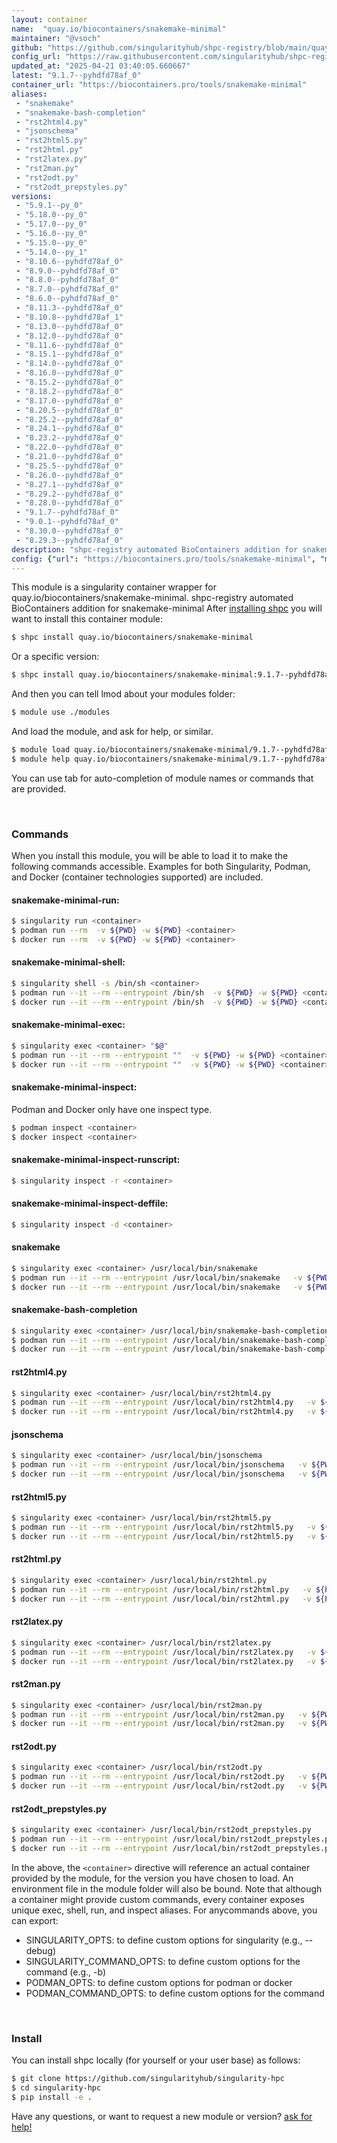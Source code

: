 ```yaml
---
layout: container
name:  "quay.io/biocontainers/snakemake-minimal"
maintainer: "@vsoch"
github: "https://github.com/singularityhub/shpc-registry/blob/main/quay.io/biocontainers/snakemake-minimal/container.yaml"
config_url: "https://raw.githubusercontent.com/singularityhub/shpc-registry/main/quay.io/biocontainers/snakemake-minimal/container.yaml"
updated_at: "2025-04-21 03:40:05.660667"
latest: "9.1.7--pyhdfd78af_0"
container_url: "https://biocontainers.pro/tools/snakemake-minimal"
aliases:
 - "snakemake"
 - "snakemake-bash-completion"
 - "rst2html4.py"
 - "jsonschema"
 - "rst2html5.py"
 - "rst2html.py"
 - "rst2latex.py"
 - "rst2man.py"
 - "rst2odt.py"
 - "rst2odt_prepstyles.py"
versions:
 - "5.9.1--py_0"
 - "5.18.0--py_0"
 - "5.17.0--py_0"
 - "5.16.0--py_0"
 - "5.15.0--py_0"
 - "5.14.0--py_1"
 - "8.10.6--pyhdfd78af_0"
 - "8.9.0--pyhdfd78af_0"
 - "8.8.0--pyhdfd78af_0"
 - "8.7.0--pyhdfd78af_0"
 - "8.6.0--pyhdfd78af_0"
 - "8.11.3--pyhdfd78af_0"
 - "8.10.8--pyhdfd78af_1"
 - "8.13.0--pyhdfd78af_0"
 - "8.12.0--pyhdfd78af_0"
 - "8.11.6--pyhdfd78af_0"
 - "8.15.1--pyhdfd78af_0"
 - "8.14.0--pyhdfd78af_0"
 - "8.16.0--pyhdfd78af_0"
 - "8.15.2--pyhdfd78af_0"
 - "8.18.2--pyhdfd78af_0"
 - "8.17.0--pyhdfd78af_0"
 - "8.20.5--pyhdfd78af_0"
 - "8.25.2--pyhdfd78af_0"
 - "8.24.1--pyhdfd78af_0"
 - "8.23.2--pyhdfd78af_0"
 - "8.22.0--pyhdfd78af_0"
 - "8.21.0--pyhdfd78af_0"
 - "8.25.5--pyhdfd78af_0"
 - "8.26.0--pyhdfd78af_0"
 - "8.27.1--pyhdfd78af_0"
 - "8.29.2--pyhdfd78af_0"
 - "8.28.0--pyhdfd78af_0"
 - "9.1.7--pyhdfd78af_0"
 - "9.0.1--pyhdfd78af_0"
 - "8.30.0--pyhdfd78af_0"
 - "8.29.3--pyhdfd78af_0"
description: "shpc-registry automated BioContainers addition for snakemake-minimal"
config: {"url": "https://biocontainers.pro/tools/snakemake-minimal", "maintainer": "@vsoch", "description": "shpc-registry automated BioContainers addition for snakemake-minimal", "latest": {"9.1.7--pyhdfd78af_0": "sha256:6d634b7d6e2807f9594eef35200f4f0075e30c4a4ce66d733a8e2b00af10edaf"}, "tags": {"5.9.1--py_0": "sha256:d0c0397751c49c07d7b23e406fce211450ee937c49fc294364fddb3f070975b1", "5.18.0--py_0": "sha256:887a52ddbfd7ab338974941c1f699744773652bff7585a5b17884eb81fe8ef21", "5.17.0--py_0": "sha256:078abd9fb362f20f870e5af7e84b0fc820b89734b2baaed5d781a2a37b81b44e", "5.16.0--py_0": "sha256:a0b11db100a14b3fc369db17bb097ca78d255f6403284cd104c61f1ae70cea2f", "5.15.0--py_0": "sha256:9e1724dc99a4a8dcf77ceac11748c66778ebf747d4f8bf622bf600c0b86ada5e", "5.14.0--py_1": "sha256:767af568eb20a31325ff128c2df6a507c54a6e2700a08856ed5b593d11b78c1f", "8.10.6--pyhdfd78af_0": "sha256:bcffefd1a3604400d3005962f8d5d2c8e1fd43a104012adbc62e5b4a1fe254cb", "8.9.0--pyhdfd78af_0": "sha256:e125f966a110f920b715e3bff0a54de432f6d5c94675fa1edca9fb336924cd87", "8.8.0--pyhdfd78af_0": "sha256:8b4ce5259f1744a7ecb67de0a72a36c53f90352cc229148e87b3b3f793b94388", "8.7.0--pyhdfd78af_0": "sha256:4c0e0f59ae4b390422e726a34acc7aee0b6da7dd03651fbb351f6517fdf1d1b5", "8.6.0--pyhdfd78af_0": "sha256:a62d323d7377ecd7aa768bd206792e8c51ffb31f589693d073cf27cb0cf36156", "8.11.3--pyhdfd78af_0": "sha256:a4403774684e4f31549a41c002f8162348cea99bbca62c971e8d516717fbc9eb", "8.10.8--pyhdfd78af_1": "sha256:34d88f847bb5c0e13c1fd3d7914c94036e1a7ce88d20283b96b82508f118cdd7", "8.13.0--pyhdfd78af_0": "sha256:2f27428cd13aec2130fb20cea3b1dd446fe8695abce4e9cd2c7b4a685e574cec", "8.12.0--pyhdfd78af_0": "sha256:e1ef2f2898566857df1c39071791e5c2891b84b32335c93721ae3a0e3c25224c", "8.11.6--pyhdfd78af_0": "sha256:9d53347a33293d566153aba466ad689a9db7faca4c453394c4b1413436003c0a", "8.15.1--pyhdfd78af_0": "sha256:9bb6c77768d8b187f44be19e6ea7f6fe3986c9deb3852093377f20f58d17b1c5", "8.14.0--pyhdfd78af_0": "sha256:5155be54978fb7e4b6c6cb13c79d49e502fb18815f28aace1eda9fc1d255fb69", "8.16.0--pyhdfd78af_0": "sha256:bbd427a40d49a63916c5b16bb936ef17a4fa55c60a7fc1234a640a35c3d69804", "8.15.2--pyhdfd78af_0": "sha256:5049c6ffcea48961f1e048e1832b956565d16ebbe06b3f1bfc4c4219eb4eb354", "8.18.2--pyhdfd78af_0": "sha256:6aa8e570ecbf4e07b447dd1487f1f2ba9c4aeb101b6b762f8c6e9ebf4dbbcf15", "8.17.0--pyhdfd78af_0": "sha256:749559c066fb0770bd27597a280066db5433eecc5316a2f656932121264da881", "8.20.5--pyhdfd78af_0": "sha256:02a56cfe9c300eb7ba052414d3c417e194a5f507e311b36913f7828cf17080d4", "8.25.2--pyhdfd78af_0": "sha256:49246a34e5c2788c01d44c27be1e5ca93cfb7c13c564a04e87d81f5eecdcacef", "8.24.1--pyhdfd78af_0": "sha256:702a7f4e8acb215267d904fab4a1b1ed0064670993cb1cbe94ba9c28e4edd95c", "8.23.2--pyhdfd78af_0": "sha256:5b460c42a605e84a42b67d1bfd949a5ea089de85ce5496efb898805f84797220", "8.22.0--pyhdfd78af_0": "sha256:672343ee41b1e67c42125d2b736c4269c0b5a9579e6917c3bef79f1162bcd464", "8.21.0--pyhdfd78af_0": "sha256:2141330d47f1be7d169c5ee9d6e6501be6eaffbe6180a89fa00f61fc89fca556", "8.25.5--pyhdfd78af_0": "sha256:934a8029b2912bc2f41db1cb59aa870ebfdf982e0fbf8d202f9a599d09ebdc2d", "8.26.0--pyhdfd78af_0": "sha256:d20262d54b61750cc479f71338a90cb2a283c8e91d85d96b8eef493d44183527", "8.27.1--pyhdfd78af_0": "sha256:a235d5baaf1a800185eeab6a0591b0bde7a1853ad0a3056fbb69dd24e3b9d59f", "8.29.2--pyhdfd78af_0": "sha256:8ba13117297bfe2f8d04ce1bd0d2a658dd6048fc720ce1af64b12d711ce64165", "8.28.0--pyhdfd78af_0": "sha256:0b8861e6fe11df8b582597de7596c7b19e6ac929933f4edf7e0321e9a205eda2", "9.1.7--pyhdfd78af_0": "sha256:6d634b7d6e2807f9594eef35200f4f0075e30c4a4ce66d733a8e2b00af10edaf", "9.0.1--pyhdfd78af_0": "sha256:75de32e1d806e756b649534bb293b64284acf894bbe3548c4eaa1f9d2d12b7ba", "8.30.0--pyhdfd78af_0": "sha256:bc2b1e3847be0777ceb3aaefc321151add4cac44a62900f540ca593f54ee0799", "8.29.3--pyhdfd78af_0": "sha256:049f4463371722a09822f906e8ee71af9170af01d2836c5c20e1b7a5edeca356"}, "docker": "quay.io/biocontainers/snakemake-minimal", "aliases": {"snakemake": "/usr/local/bin/snakemake", "snakemake-bash-completion": "/usr/local/bin/snakemake-bash-completion", "rst2html4.py": "/usr/local/bin/rst2html4.py", "jsonschema": "/usr/local/bin/jsonschema", "rst2html5.py": "/usr/local/bin/rst2html5.py", "rst2html.py": "/usr/local/bin/rst2html.py", "rst2latex.py": "/usr/local/bin/rst2latex.py", "rst2man.py": "/usr/local/bin/rst2man.py", "rst2odt.py": "/usr/local/bin/rst2odt.py", "rst2odt_prepstyles.py": "/usr/local/bin/rst2odt_prepstyles.py"}}
---
```


This module is a singularity container wrapper for quay.io/biocontainers/snakemake-minimal.
shpc-registry automated BioContainers addition for snakemake-minimal
After [installing shpc](#install) you will want to install this container module:


```bash
$ shpc install quay.io/biocontainers/snakemake-minimal
```

Or a specific version:

```bash
$ shpc install quay.io/biocontainers/snakemake-minimal:9.1.7--pyhdfd78af_0
```

And then you can tell lmod about your modules folder:

```bash
$ module use ./modules
```

And load the module, and ask for help, or similar.

```bash
$ module load quay.io/biocontainers/snakemake-minimal/9.1.7--pyhdfd78af_0
$ module help quay.io/biocontainers/snakemake-minimal/9.1.7--pyhdfd78af_0
```

You can use tab for auto-completion of module names or commands that are provided.

<br>

### Commands

When you install this module, you will be able to load it to make the following commands accessible.
Examples for both Singularity, Podman, and Docker (container technologies supported) are included.

#### snakemake-minimal-run:

```bash
$ singularity run <container>
$ podman run --rm  -v ${PWD} -w ${PWD} <container>
$ docker run --rm  -v ${PWD} -w ${PWD} <container>
```

#### snakemake-minimal-shell:

```bash
$ singularity shell -s /bin/sh <container>
$ podman run --it --rm --entrypoint /bin/sh  -v ${PWD} -w ${PWD} <container>
$ docker run --it --rm --entrypoint /bin/sh  -v ${PWD} -w ${PWD} <container>
```

#### snakemake-minimal-exec:

```bash
$ singularity exec <container> "$@"
$ podman run --it --rm --entrypoint ""  -v ${PWD} -w ${PWD} <container> "$@"
$ docker run --it --rm --entrypoint ""  -v ${PWD} -w ${PWD} <container> "$@"
```

#### snakemake-minimal-inspect:

Podman and Docker only have one inspect type.

```bash
$ podman inspect <container>
$ docker inspect <container>
```

#### snakemake-minimal-inspect-runscript:

```bash
$ singularity inspect -r <container>
```

#### snakemake-minimal-inspect-deffile:

```bash
$ singularity inspect -d <container>
```


#### snakemake

```bash
$ singularity exec <container> /usr/local/bin/snakemake
$ podman run --it --rm --entrypoint /usr/local/bin/snakemake   -v ${PWD} -w ${PWD} <container> -c " $@"
$ docker run --it --rm --entrypoint /usr/local/bin/snakemake   -v ${PWD} -w ${PWD} <container> -c " $@"
```


#### snakemake-bash-completion

```bash
$ singularity exec <container> /usr/local/bin/snakemake-bash-completion
$ podman run --it --rm --entrypoint /usr/local/bin/snakemake-bash-completion   -v ${PWD} -w ${PWD} <container> -c " $@"
$ docker run --it --rm --entrypoint /usr/local/bin/snakemake-bash-completion   -v ${PWD} -w ${PWD} <container> -c " $@"
```


#### rst2html4.py

```bash
$ singularity exec <container> /usr/local/bin/rst2html4.py
$ podman run --it --rm --entrypoint /usr/local/bin/rst2html4.py   -v ${PWD} -w ${PWD} <container> -c " $@"
$ docker run --it --rm --entrypoint /usr/local/bin/rst2html4.py   -v ${PWD} -w ${PWD} <container> -c " $@"
```


#### jsonschema

```bash
$ singularity exec <container> /usr/local/bin/jsonschema
$ podman run --it --rm --entrypoint /usr/local/bin/jsonschema   -v ${PWD} -w ${PWD} <container> -c " $@"
$ docker run --it --rm --entrypoint /usr/local/bin/jsonschema   -v ${PWD} -w ${PWD} <container> -c " $@"
```


#### rst2html5.py

```bash
$ singularity exec <container> /usr/local/bin/rst2html5.py
$ podman run --it --rm --entrypoint /usr/local/bin/rst2html5.py   -v ${PWD} -w ${PWD} <container> -c " $@"
$ docker run --it --rm --entrypoint /usr/local/bin/rst2html5.py   -v ${PWD} -w ${PWD} <container> -c " $@"
```


#### rst2html.py

```bash
$ singularity exec <container> /usr/local/bin/rst2html.py
$ podman run --it --rm --entrypoint /usr/local/bin/rst2html.py   -v ${PWD} -w ${PWD} <container> -c " $@"
$ docker run --it --rm --entrypoint /usr/local/bin/rst2html.py   -v ${PWD} -w ${PWD} <container> -c " $@"
```


#### rst2latex.py

```bash
$ singularity exec <container> /usr/local/bin/rst2latex.py
$ podman run --it --rm --entrypoint /usr/local/bin/rst2latex.py   -v ${PWD} -w ${PWD} <container> -c " $@"
$ docker run --it --rm --entrypoint /usr/local/bin/rst2latex.py   -v ${PWD} -w ${PWD} <container> -c " $@"
```


#### rst2man.py

```bash
$ singularity exec <container> /usr/local/bin/rst2man.py
$ podman run --it --rm --entrypoint /usr/local/bin/rst2man.py   -v ${PWD} -w ${PWD} <container> -c " $@"
$ docker run --it --rm --entrypoint /usr/local/bin/rst2man.py   -v ${PWD} -w ${PWD} <container> -c " $@"
```


#### rst2odt.py

```bash
$ singularity exec <container> /usr/local/bin/rst2odt.py
$ podman run --it --rm --entrypoint /usr/local/bin/rst2odt.py   -v ${PWD} -w ${PWD} <container> -c " $@"
$ docker run --it --rm --entrypoint /usr/local/bin/rst2odt.py   -v ${PWD} -w ${PWD} <container> -c " $@"
```


#### rst2odt_prepstyles.py

```bash
$ singularity exec <container> /usr/local/bin/rst2odt_prepstyles.py
$ podman run --it --rm --entrypoint /usr/local/bin/rst2odt_prepstyles.py   -v ${PWD} -w ${PWD} <container> -c " $@"
$ docker run --it --rm --entrypoint /usr/local/bin/rst2odt_prepstyles.py   -v ${PWD} -w ${PWD} <container> -c " $@"
```



In the above, the `<container>` directive will reference an actual container provided
by the module, for the version you have chosen to load. An environment file in the
module folder will also be bound. Note that although a container
might provide custom commands, every container exposes unique exec, shell, run, and
inspect aliases. For anycommands above, you can export:

 - SINGULARITY_OPTS: to define custom options for singularity (e.g., --debug)
 - SINGULARITY_COMMAND_OPTS: to define custom options for the command (e.g., -b)
 - PODMAN_OPTS: to define custom options for podman or docker
 - PODMAN_COMMAND_OPTS: to define custom options for the command

<br>

### Install

You can install shpc locally (for yourself or your user base) as follows:

```bash
$ git clone https://github.com/singularityhub/singularity-hpc
$ cd singularity-hpc
$ pip install -e .
```

Have any questions, or want to request a new module or version? [ask for help!](https://github.com/singularityhub/singularity-hpc/issues)